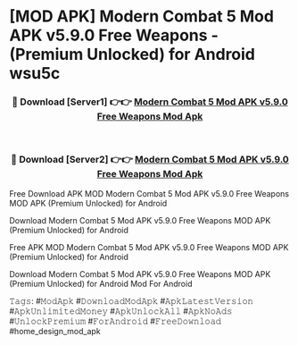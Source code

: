 # [MOD APK] Modern Combat 5 Mod APK v5.9.0 Free Weapons - (Premium Unlocked) for Android wsu5c



<div align="center">
<h3>🔴 Download [Server1] 👉👉 <a href="https://momento.my/?title=Modern_Combat_5_Mod_APK_v5.9.0_Free_Weapons">Modern Combat 5 Mod APK v5.9.0 Free Weapons Mod Apk</a></h3><br>

<h3>🔴 Download [Server2] 👉👉 <a href="https://momento.my/?title=Modern_Combat_5_Mod_APK_v5.9.0_Free_Weapons">Modern Combat 5 Mod APK v5.9.0 Free Weapons Mod Apk</a></h3>
</div>



Free Download APK MOD Modern Combat 5 Mod APK v5.9.0 Free Weapons MOD APK (Premium Unlocked) for Android

Download Modern Combat 5 Mod APK v5.9.0 Free Weapons MOD APK (Premium Unlocked) for Android

Free APK MOD Modern Combat 5 Mod APK v5.9.0 Free Weapons MOD APK (Premium Unlocked) for Android

Download Modern Combat 5 Mod APK v5.9.0 Free Weapons MOD APK (Premium Unlocked) for Android Mod For Android

𝚃𝚊𝚐𝚜: #𝙼𝚘𝚍𝙰𝚙𝚔 #𝙳𝚘𝚠𝚗𝚕𝚘𝚊𝚍𝙼𝚘𝚍𝙰𝚙𝚔 #𝙰𝚙𝚔𝙻𝚊𝚝𝚎𝚜𝚝𝚅𝚎𝚛𝚜𝚒𝚘𝚗 #𝙰𝚙𝚔𝚄𝚗𝚕𝚒𝚖𝚒𝚝𝚎𝚍𝙼𝚘𝚗𝚎𝚢 #𝙰𝚙𝚔𝚄𝚗𝚕𝚘𝚌𝚔𝙰𝚕𝚕 #𝙰𝚙𝚔𝙽𝚘𝙰𝚍𝚜 #𝚄𝚗𝚕𝚘𝚌𝚔𝙿𝚛𝚎𝚖𝚒𝚞𝚖 #𝙵𝚘𝚛𝙰𝚗𝚍𝚛𝚘𝚒𝚍 #𝙵𝚛𝚎𝚎𝙳𝚘𝚠𝚗𝚕𝚘𝚊𝚍 #home_design_mod_apk
